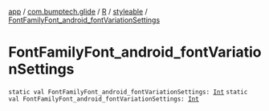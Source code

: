 [app](../../../index.md) / [com.bumptech.glide](../../index.md) / [R](../index.md) / [styleable](index.md) / [FontFamilyFont_android_fontVariationSettings](./-font-family-font_android_font-variation-settings.md)

# FontFamilyFont_android_fontVariationSettings

`static val FontFamilyFont_android_fontVariationSettings: `[`Int`](https://kotlinlang.org/api/latest/jvm/stdlib/kotlin/-int/index.html)
`static val FontFamilyFont_android_fontVariationSettings: `[`Int`](https://kotlinlang.org/api/latest/jvm/stdlib/kotlin/-int/index.html)